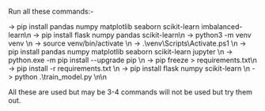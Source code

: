 Run all these commands:-

-> pip install pandas numpy matplotlib seaborn scikit-learn imbalanced-learn\n
-> pip install flask numpy pandas scikit-learn\n
-> python3 -m venv venv \n
-> source venv/bin/activate \n
-> .\venv\Scripts\Activate.ps1    \n
-> pip install pandas numpy matplotlib seaborn scikit-learn jupyter \n
->  python.exe -m pip install --upgrade pip  \n
-> pip freeze > requirements.txt\n
-> pip install -r requirements.txt \n
-> pip install flask numpy scikit-learn  \n
-> python .\train_model.py     \n\n

All these are used but may be 3-4 commands will not be used but try them out.

